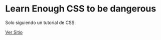 # Learn Enough CSS to be dangerous

Solo siguiendo un tutorial de CSS.

[Ver Sitio](https://jlopez0591.github.io)
